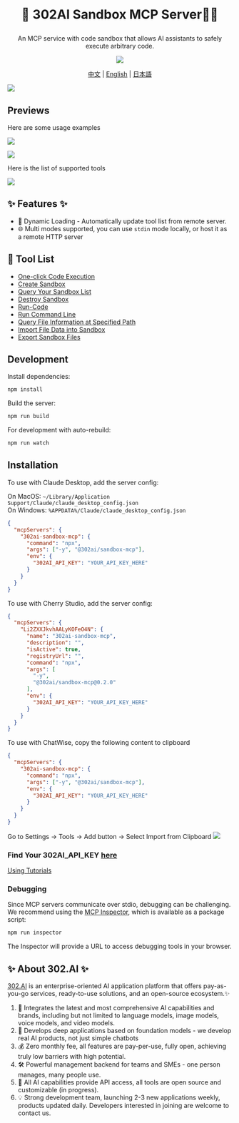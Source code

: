 # <p align="center">🤖 302AI Sandbox MCP Server🚀✨</p>

<p align="center">An MCP service with code sandbox that allows AI assistants to safely execute arbitrary code.</p>

<p align="center"><a href="https://www.npmjs.com/package/@302ai/sandbox-mcp" target="blank"><img src="https://file.302.ai/gpt/imgs/github/20250102/72a57c4263944b73bf521830878ae39a.png" /></a></p >

<p align="center"><a href="README_zh.md">中文</a> | <a href="README.md">English</a> | <a href="README_ja.md">日本語</a></p>

![](docs/302_Sandbox_MCP_Server_en.png) 

## Previews

Here are some usage examples

![](docs/302_Sandbox_MCP_Server_en_screenshot_01.png)     

![](docs/302_Sandbox_MCP_Server_en_screenshot_02.png)     

Here is the list of supported tools

![](docs/302_Sandbox_MCP_Server_en_screenshot_03.png)


## ✨ Features ✨

- 🔧 Dynamic Loading - Automatically update tool list from remote server.
- 🌐 Multi modes supported, you can use `stdin` mode locally, or host it as a remote HTTP server

## 🚀 Tool List
- [One-click Code Execution](https://302ai.apifox.cn/api-276039652)
- [Create Sandbox](https://302ai.apifox.cn/api-276079606)
- [Query Your Sandbox List](https://302ai.apifox.cn/api-276086526)
- [Destroy Sandbox](https://302ai.apifox.cn/api-276092957)
- [Run-Code](https://302ai.apifox.cn/api-276100061)
- [Run Command Line](https://302ai.apifox.cn/api-276106261)
- [Query File Information at Specified Path](https://302ai.apifox.cn/api-276110558)
- [Import File Data into Sandbox](https://302ai.apifox.cn/api-276123813)
- [Export Sandbox Files](https://302ai.apifox.cn/api-276123525)

## Development

Install dependencies:

```bash
npm install
```

Build the server:

```bash
npm run build
```

For development with auto-rebuild:

```bash
npm run watch
```

## Installation

To use with Claude Desktop, add the server config:

On MacOS: `~/Library/Application Support/Claude/claude_desktop_config.json`     
On Windows: `%APPDATA%/Claude/claude_desktop_config.json`

```json
{
  "mcpServers": {
    "302ai-sandbox-mcp": {
      "command": "npx",
      "args": ["-y", "@302ai/sandbox-mcp"],
      "env": {
        "302AI_API_KEY": "YOUR_API_KEY_HERE"
      }
    }
  }
}
```

To use with Cherry Studio, add the server config:

```json
{
  "mcpServers": {
    "Li2ZXXJkvhAALyKOFeO4N": {
      "name": "302ai-sandbox-mcp",
      "description": "",
      "isActive": true,
      "registryUrl": "",
      "command": "npx",
      "args": [
        "-y",
        "@302ai/sandbox-mcp@0.2.0"
      ],
      "env": {
        "302AI_API_KEY": "YOUR_API_KEY_HERE"
      }
    }
  }
}
```

To use with ChatWise, copy the following content to clipboard
```json
{
  "mcpServers": {
    "302ai-sandbox-mcp": {
      "command": "npx",
      "args": ["-y", "@302ai/sandbox-mcp"],
      "env": {
        "302AI_API_KEY": "YOUR_API_KEY_HERE"
      }
    }
  }
}
```
Go to Settings -> Tools -> Add button -> Select Import from Clipboard
![](docs/302_Sandbox_MCP_Server_en_screenshot_04.jpg)

### Find Your 302AI_API_KEY [here](https://dash.302.ai/apis/list)
[Using Tutorials](https://help.302.ai/en/docs/API-guan-li)

### Debugging

Since MCP servers communicate over stdio, debugging can be challenging. We recommend using the [MCP Inspector](https://github.com/modelcontextprotocol/inspector), which is available as a package script:

```bash
npm run inspector
```

The Inspector will provide a URL to access debugging tools in your browser.

## ✨ About 302.AI ✨
[302.AI](https://302.ai/en/) is an enterprise-oriented AI application platform that offers pay-as-you-go services, ready-to-use solutions, and an open-source ecosystem.✨
1. 🧠 Integrates the latest and most comprehensive AI capabilities and brands, including but not limited to language models, image models, voice models, and video models.
2. 🚀 Develops deep applications based on foundation models - we develop real AI products, not just simple chatbots
3. 💰 Zero monthly fee, all features are pay-per-use, fully open, achieving truly low barriers with high potential.
4. 🛠 Powerful management backend for teams and SMEs - one person manages, many people use.
5. 🔗 All AI capabilities provide API access, all tools are open source and customizable (in progress).
6. 💡 Strong development team, launching 2-3 new applications weekly, products updated daily. Developers interested in joining are welcome to contact us.
